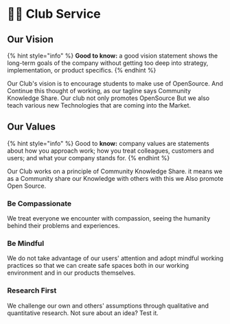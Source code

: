 # 🧑🏫 Club Service

## Our Vision

{% hint style="info" %}
**Good to know:** a good vision statement shows the long-term goals of the company without getting too deep into strategy, implementation, or product specifics.
{% endhint %}

Our Club's vision is to encourage students to make use of OpenSource. And Continue this thought of working, as our tagline says Community Knowledge Share. Our club not only promotes OpenSource But we also teach various new Technologies that are coming into the Market.

## Our Values

{% hint style="info" %}
Good to **know:** company values are statements about how you approach work; how you treat colleagues, customers and users; and what your company stands for.
{% endhint %}

Our Club works on a principle of Community Knowledge Share. it means we as a Community share our Knowledge with others with this we Also promote Open Source.

### Be Compassionate

We treat everyone we encounter with compassion, seeing the humanity behind their problems and experiences.

### Be Mindful

We do not take advantage of our users' attention and adopt mindful working practices so that we can create safe spaces both in our working environment and in our products themselves.

### Research First

We challenge our own and others' assumptions through qualitative and quantitative research. Not sure about an idea? Test it.
